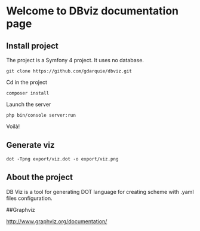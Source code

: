 # Welcome to DBviz documentation page

## Install project

The project is a Symfony 4 project. It uses no database.

```
git clone https://github.com/gdarquie/dbviz.git
```

Cd in the project

```
composer install
```

Launch the server

```
php bin/console server:run
```

Voilà!

## Generate viz

```
dot -Tpng export/viz.dot -o export/viz.png
```

## About the project

DB Viz is a tool for generating DOT language for creating scheme with .yaml files configuration. 

##Graphviz

http://www.graphviz.org/documentation/